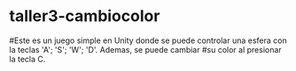 ﻿# taller3-cambiocolor
#Este es un juego simple en Unity donde se puede controlar una esfera con la teclas 'A'; 'S'; 'W'; 'D'. Ademas, se puede cambiar #su color al presionar la tecla C.
